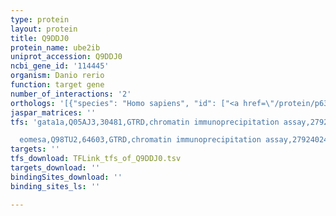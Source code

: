 ```yaml
---
type: protein
layout: protein
title: Q9DDJ0
protein_name: ube2ib
uniprot_accession: Q9DDJ0
ncbi_gene_id: '114445'
organism: Danio rerio
function: target gene
number_of_interactions: '2'
orthologs: '[{"species": "Homo sapiens", "id": ["<a href=\"/protein/p63279\">P63279</a>"]}, {"species": "Mus musculus", "id": ["<a href=\"/protein/p63280\">P63280</a>"]}, {"species": "Rattus norvegicus", "id": ["P63281"]}, {"species": "Drosophila melanogaster", "id": ["<a href=\"/protein/q7knm2\">Q7KNM2</a>"]}, {"species": "Caenorhabditis elegans", "id": ["<a href=\"/protein/q95017\">Q95017</a>"]}, {"species": "Saccharomyces cerevisiae", "id": ["<a href=\"/protein/p50623\">P50623</a>"]}]'
jaspar_matrices: ''
tfs: 'gata1a,Q05AJ3,30481,GTRD,chromatin immunoprecipitation assay,27924024%5Buid%5D,No

  eomesa,Q98TU2,64603,GTRD,chromatin immunoprecipitation assay,27924024%5Buid%5D,No'
targets: ''
tfs_download: TFLink_tfs_of_Q9DDJ0.tsv
targets_download: ''
bindingSites_download: ''
binding_sites_ls: ''

---
```

